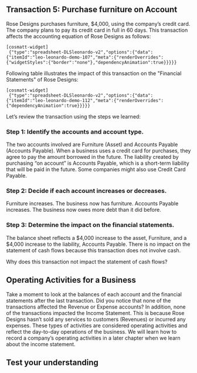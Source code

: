 ## Transaction 5: Purchase furniture on Account

Rose Designs purchases furniture, $4,000, using the company’s credit card. The company plans to pay its credit card in full in 60 days. This transaction affects the accounting equation of Rose Designs as follows:

```
[cosmatt-widget]
 {"type":"spreadsheet-DLSleonardo-v2","options":{"data":{"itemId":"leo-leonardo-demo-107","meta":{"renderOverrides":{"widgetStyles":{"border":"none"},"dependencyAnimation":true}}}}} 
```

Following table illustrates the impact of this transaction on the "Financial Statements" of Rose Designs:

```
[cosmatt-widget]
 {"type":"spreadsheet-DLSleonardo-v2","options":{"data":{"itemId":"leo-leonardo-demo-112","meta":{"renderOverrides":{"dependencyAnimation":true}}}}} 
```

Let’s review the transaction using the steps we learned:

### Step 1: Identify the accounts and account type. 

The two accounts involved are Furniture (Asset) and Accounts Payable (Accounts Payable). When a business uses a credit card for purchases, they agree to pay the amount borrowed in the future. The liability created by purchasing “on account” is Accounts Payable, which is a short-term liability that will be paid in the future. Some companies might also use Credit Card Payable.

### Step 2: Decide if each account increases or decreases.

Furniture increases. The business now has furniture. Accounts Payable increases. The business now owes more debt than it did before.

### Step 3: Determine the impact on the financial statements. 

The balance sheet reflects a $4,000 increase to the asset, Furniture, and a $4,000 increase to the liability, Accounts Payable. There is no impact on the statement of cash flows because this transaction does not involve cash.

Why does this transaction not impact the statement of cash flows?

## Operating Activities for a Business

Take a moment to look at the balances of each account and the financial statements after the last transaction. Did you notice that none of the transactions affected the Revenue or Expense accounts? In addition, none of the transactions impacted the Income Statement. This is because Rose Designs hasn’t sold any services to customers (Revenues) or incurred any expenses. These types of activities are considered operating activities and reflect the day-to-day operations of the business. We will learn how to record a company’s operating activities in a later chapter when we learn about the income statement.

## Test your understanding
